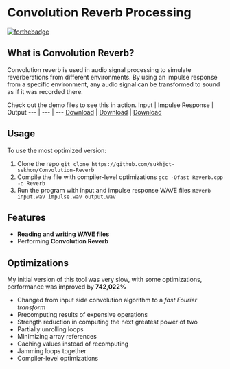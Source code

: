 # Convolution Reverb Processing 
[![forthebadge](https://forthebadge.com/images/badges/made-with-C-Plus-Plus.svg)](Reverb.cpp)

## What is Convolution Reverb?
Convolution reverb is used in audio signal processing to simulate reverberations from different environments. By using an impulse response from a specific environment, any audio signal can be transformed to sound as if it was recorded there.


Check out the demo files to see this in action.
Input | Impulse Response | Output
--- | --- | ---
[Download](https://github.com/sukhjot-sekhon/Convolution-Reverb/raw/master/Audio%20Files/inputGuitar.wav) | [Download]([https://github.com/sukhjot-sekhon/Convolution-Reverb/raw/master/Audio%20Files/impulseTajMahal.wav) | [Download]([https://github.com/sukhjot-sekhon/Convolution-Reverb/raw/master/Audio%20Files/output.wav)

## Usage
To use the most optimized version:
1. Clone the repo `git clone https://github.com/sukhjot-sekhon/Convolution-Reverb`
2. Compile the file with compiler-level optimizations `gcc -Ofast Reverb.cpp -o Reverb`
3. Run the program with input and impulse response WAVE files `Reverb input.wav impulse.wav output.wav`

## Features
* __Reading and writing WAVE files__
* Performing __Convolution Reverb__

## Optimizations
My initial version of this tool was very slow, with some optimizations, performance was improved by **742,022%**
* Changed from input side convolution algorithm to a *fast Fourier transform*
* Precomputing results of expensive operations
* Strength reduction in computing the next greatest power of two
* Partially unrolling loops
* Minimizing array references
* Caching values instead of recomputing
* Jamming loops together
* Compiler-level optimizations
